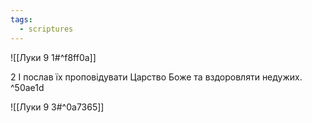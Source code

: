 ```yaml
---
tags:
  - scriptures
---
```


![[Луки 9 1#^f8ff0a]]

2 І послав їх проповідувати Царство Боже та вздоровляти недужих. ^50ae1d

![[Луки 9 3#^0a7365]]